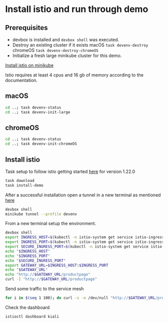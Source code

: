 # Install istio and run through demo

## Prerequisites

* devbox is installed and `devbox shell` was executed.
* Destroy an existing cluster if it exists macOS `task devenv-destroy` chromeOS `task devenv-destroy-chromeOS`
* Initialize a fresh large minikube cluster for this demo.

[Install istio on minikube](https://istio.io/latest/docs/setup/platform-setup/minikube/)

Istio requires at least 4 cpus and 16 gb of memory according to the documentation.

## macOS

```bash
cd ..; task devenv-status
cd ..; task devenv-init-large
```

## chromeOS

```bash
cd ..; task devenv-status
cd ..; task devenv-init-chromeOS
```

## Install istio

Task setup to follow istio getting started [here](https://istio.io/latest/docs/setup/getting-started/) for version 1.22.0

```bash
task download
task install-demo
```

After a successful installation open a tunnel in a new terminal as mentioned [here](https://istio.io/latest/docs/setup/getting-started/#determining-the-ingress-ip-and-ports)

```bash
devbox shell
minikube tunnel --profile devenv
```

From a new terminal setup the environment. 

```bash
devbox shell
export INGRESS_HOST=$(kubectl -n istio-system get service istio-ingressgateway -o jsonpath='{.status.loadBalancer.ingress[0].ip}')
export INGRESS_PORT=$(kubectl -n istio-system get service istio-ingressgateway -o jsonpath='{.spec.ports[?(@.name=="http2")].port}')
export SECURE_INGRESS_PORT=$(kubectl -n istio-system get service istio-ingressgateway -o jsonpath='{.spec.ports[?(@.name=="https")].port}')
echo "$INGRESS_HOST"
echo "$INGRESS_PORT"
echo "$SECURE_INGRESS_PORT"
export GATEWAY_URL=$INGRESS_HOST:$INGRESS_PORT
echo "$GATEWAY_URL"
echo "http://$GATEWAY_URL/productpage"
curl -I "http://$GATEWAY_URL/productpage"
```

Send some traffic to the service mesh

```bash
for i in $(seq 1 100); do curl -s -o /dev/null "http://$GATEWAY_URL/productpage"; done
```

Check the dashboard

```bash
istioctl dashboard kiali
```



